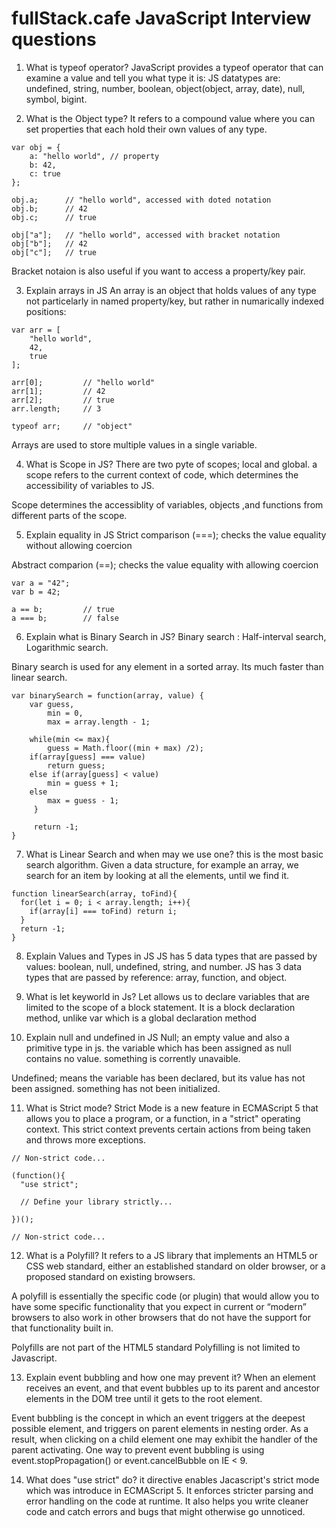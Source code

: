 # fullStack.cafe JavaScript Interview questions

1. What is typeof operator?
JavaScript provides a typeof operator that can examine a value and tell you what type it is:
JS datatypes are: undefined, string, number, boolean, object(object, array, date), null, symbol, bigint. 


2. What is the Object type?
It refers to a compound value where you can set properties that each hold their own values of any type. 
```
var obj = {
	a: "hello world", // property
	b: 42,
	c: true
};

obj.a;		// "hello world", accessed with doted notation
obj.b;		// 42
obj.c;		// true

obj["a"];	// "hello world", accessed with bracket notation
obj["b"];	// 42
obj["c"];	// true
```
Bracket notaion is also useful if you want to access a property/key pair.

3. Explain arrays in JS
An array is an object that holds values of any type not particelarly in named property/key, but rather in numarically indexed positions: 

```
var arr = [
	"hello world",
	42,
	true
];

arr[0];			// "hello world"
arr[1];			// 42
arr[2];			// true
arr.length;		// 3

typeof arr;		// "object" 
```
Arrays are used to store multiple values in a single variable.

4. What is Scope in JS?
There are two pyte of scopes; local and global.
a scope refers to the current context of code, which determines the accessibility of variables to JS. 

Scope determines the accessiblity of variables, objects ,and functions from different parts of the scope. 

5. Explain equality in JS
Strict comparison (===); checks the value equality without allowing coercion

Abstract comparion (==); checks the value equality with allowing coercion
```
var a = "42";
var b = 42;

a == b;			// true
a === b;		// false
```

6. Explain what is Binary Search in JS?
Binary search : Half-interval search, Logarithmic search.

Binary search is used for any element in a sorted array. Its much faster than linear search. 
```
var binarySearch = function(array, value) {
    var guess,
        min = 0,
        max = array.length - 1;	

    while(min <= max){
        guess = Math.floor((min + max) /2);
	if(array[guess] === value)
	    return guess;
	else if(array[guess] < value)
	    min = guess + 1;
	else
	    max = guess - 1;	
     }
	
     return -1;
}
```

7. What is Linear Search and when may we use one?
this is the most basic search algorithm. Given a data structure, for example an array, 
we search for an item by looking at all the elements, until we find it. 
```
function linearSearch(array, toFind){
  for(let i = 0; i < array.length; i++){
    if(array[i] === toFind) return i;
  }
  return -1;
}
```

8. Explain Values and Types in JS
JS has 5 data types that are passed by values: boolean, null, undefined, string, and number. 
JS has 3 data types that are passed by reference: array, function, and object.

9. What is let keyworld in Js?
Let allows us to declare variables that are limited to the scope of a block statement.
It is a block declaration method, unlike var which is a global declaration method

10. Explain null and undefined in JS
Null; an empty value and also a primitive type in js. the variable which has been assigned as null contains no value. 
something is corrently unavaible.

Undefined; means the variable has been declared, but its value has not been assigned. 
something has not been initialized.

11. What is Strict mode? 
Strict Mode is a new feature in ECMAScript 5 that allows you to place a program, or a function, in a "strict" operating context. This strict context prevents certain actions from being taken and throws more exceptions.
```
// Non-strict code...

(function(){
  "use strict";

  // Define your library strictly...

})();

// Non-strict code...
```

12. What is a Polyfill? 
It refers to a JS library that implements an HTML5 or CSS web standard, either an established standard on older browser, or a proposed standard on existing browsers.

A polyfill is essentially the specific code (or plugin) that would allow you to have some specific functionality that you expect in current or “modern” browsers to also work in other browsers that do not have the support for that functionality built in.

Polyfills are not part of the HTML5 standard
Polyfilling is not limited to Javascript.

13. Explain event bubbling and how one may prevent it?
When an element receives an event, and that event bubbles up to its parent and ancestor elements in the DOM tree until it gets to the root element. 

Event bubbling is the concept in which an event triggers at the deepest possible element, and triggers on parent elements in nesting order. As a result, when clicking on a child element one may exhibit the handler of the parent activating.
One way to prevent event bubbling is using event.stopPropagation() or event.cancelBubble on IE < 9.

14. What does "use strict" do? 
it directive enables Jacascript's strict mode which was introduce in ECMAScript 5. It enforces stricter parsing and error handling on the code at runtime. It also helps you write cleaner code and catch errors and bugs that might otherwise go unnoticed.


